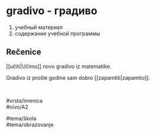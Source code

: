 # gradivo - градиво

1. учебный материал  
2. содержание учебной программы

## Rečenice

[[učiti|Učimo]] novo gradivo iz matematike.

Gradivo iz prošle godine sam dobro [[zapamtiti|zapamtio]].

<br>

#vrsta/imenica  
#nivo/A2  

#tema/škola  
#tema/obrazovanje  
